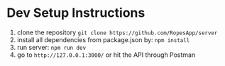 # Dev Setup Instructions

1. clone the repository `git clone https://github.com/RopesApp/server`
2. install all dependencies from package.json by: `npm install`
3. run server: `npm run dev`
4. go to `http://127.0.0.1:3000/` or hit the API through Postman
